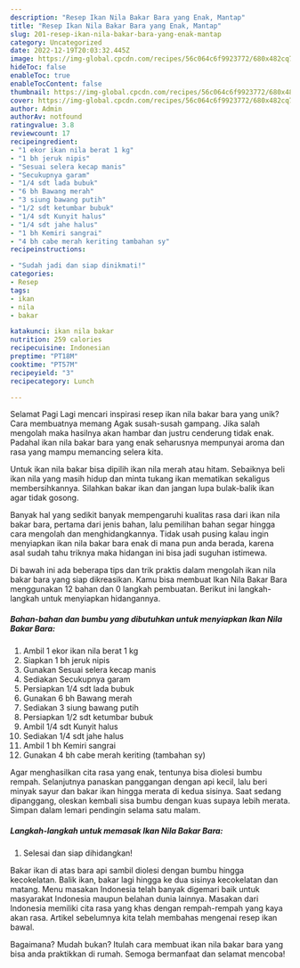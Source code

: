 ```yaml
---
description: "Resep Ikan Nila Bakar Bara yang Enak, Mantap"
title: "Resep Ikan Nila Bakar Bara yang Enak, Mantap"
slug: 201-resep-ikan-nila-bakar-bara-yang-enak-mantap
category: Uncategorized
date: 2022-12-19T20:03:32.445Z
image: https://img-global.cpcdn.com/recipes/56c064c6f9923772/680x482cq70/ikan-nila-bakar-bara-foto-resep-utama.jpg
hideToc: false
enableToc: true
enableTocContent: false
thumbnail: https://img-global.cpcdn.com/recipes/56c064c6f9923772/680x482cq70/ikan-nila-bakar-bara-foto-resep-utama.jpg
cover: https://img-global.cpcdn.com/recipes/56c064c6f9923772/680x482cq70/ikan-nila-bakar-bara-foto-resep-utama.jpg
author: Admin
authorAv: notfound
ratingvalue: 3.8
reviewcount: 17
recipeingredient:
- "1 ekor ikan nila berat 1 kg"
- "1 bh jeruk nipis"
- "Sesuai selera kecap manis"
- "Secukupnya garam"
- "1/4 sdt lada bubuk"
- "6 bh Bawang merah"
- "3 siung bawang putih"
- "1/2 sdt ketumbar bubuk"
- "1/4 sdt Kunyit halus"
- "1/4 sdt jahe halus"
- "1 bh Kemiri sangrai"
- "4 bh cabe merah keriting tambahan sy"
recipeinstructions:

- "Sudah jadi dan siap dinikmati!"
categories:
- Resep
tags:
- ikan
- nila
- bakar

katakunci: ikan nila bakar 
nutrition: 259 calories
recipecuisine: Indonesian
preptime: "PT18M"
cooktime: "PT57M"
recipeyield: "3"
recipecategory: Lunch

---
```



Selamat Pagi Lagi mencari inspirasi resep ikan nila bakar bara yang unik? Cara membuatnya memang Agak susah-susah gampang. Jika salah mengolah maka hasilnya akan hambar dan justru cenderung tidak enak. Padahal ikan nila bakar bara yang enak seharusnya mempunyai aroma dan rasa yang mampu memancing selera kita.


Untuk ikan nila bakar bisa dipilih ikan nila merah atau hitam. Sebaiknya beli ikan nila yang masih hidup dan minta tukang ikan mematikan sekaligus membersihkannya. Silahkan bakar ikan dan jangan lupa bulak-balik ikan agar tidak gosong.

Banyak hal yang sedikit banyak mempengaruhi kualitas rasa dari ikan nila bakar bara, pertama dari jenis bahan, lalu pemilihan bahan segar hingga cara mengolah dan menghidangkannya. Tidak usah pusing kalau ingin menyiapkan ikan nila bakar bara enak di mana pun anda berada, karena asal sudah tahu triknya maka hidangan ini bisa jadi suguhan istimewa.


Di bawah ini ada beberapa tips dan trik praktis dalam mengolah ikan nila bakar bara yang siap dikreasikan. Kamu bisa membuat Ikan Nila Bakar Bara menggunakan 12 bahan dan 0 langkah pembuatan. Berikut ini langkah-langkah untuk menyiapkan hidangannya.

<!--inarticleads1-->

##### Bahan-bahan dan bumbu yang dibutuhkan untuk menyiapkan Ikan Nila Bakar Bara:

1. Ambil 1 ekor ikan nila berat 1 kg
1. Siapkan 1 bh jeruk nipis
1. Gunakan Sesuai selera kecap manis
1. Sediakan Secukupnya garam
1. Persiapkan 1/4 sdt lada bubuk
1. Gunakan 6 bh Bawang merah
1. Sediakan 3 siung bawang putih
1. Persiapkan 1/2 sdt ketumbar bubuk
1. Ambil 1/4 sdt Kunyit halus
1. Sediakan 1/4 sdt jahe halus
1. Ambil 1 bh Kemiri sangrai
1. Gunakan 4 bh cabe merah keriting (tambahan sy)


Agar menghasilkan cita rasa yang enak, tentunya bisa diolesi bumbu rempah. Selanjutnya panaskan panggangan dengan api kecil, lalu beri minyak sayur dan bakar ikan hingga merata di kedua sisinya. Saat sedang dipanggang, oleskan kembali sisa bumbu dengan kuas supaya lebih merata. Simpan dalam lemari pendingin selama satu malam. 

<!--inarticleads2-->

##### Langkah-langkah untuk memasak Ikan Nila Bakar Bara:


1. Selesai dan siap dihidangkan!

Bakar ikan di atas bara api sambil diolesi dengan bumbu hingga kecokelatan. Balik ikan, bakar lagi hingga ke dua sisinya kecokelatan dan matang. Menu masakan Indonesia telah banyak digemari baik untuk masyarakat Indonesia maupun belahan dunia lainnya. Masakan dari Indonesia memiliki cita rasa yang khas dengan rempah-rempah yang kaya akan rasa. Artikel sebelumnya kita telah membahas mengenai resep ikan bawal. 

Bagaimana? Mudah bukan? Itulah cara membuat ikan nila bakar bara yang bisa anda praktikkan di rumah. Semoga bermanfaat dan selamat mencoba!
